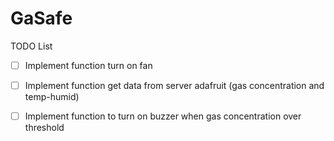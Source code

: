 # GaSafe

TODO List

- [ ] Implement function turn on fan
- [ ] Implement function get data from server adafruit (gas concentration and temp-humid)
- [ ] Implement function to turn on buzzer when gas concentration over threshold

